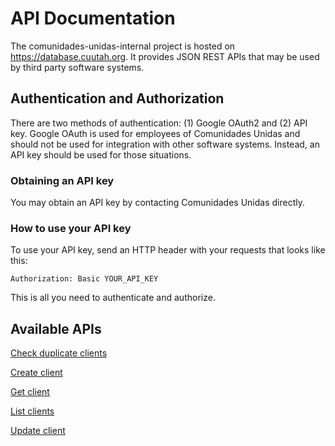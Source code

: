 # API Documentation

The comunidades-unidas-internal project is hosted on https://database.cuutah.org. It provides JSON REST APIs that may
be used by third party software systems.

## Authentication and Authorization

There are two methods of authentication: (1) Google OAuth2 and (2) API key. Google OAuth is used for employees of Comunidades Unidas
and should not be used for integration with other software systems. Instead, an API key should be used for those situations.

### Obtaining an API key

You may obtain an API key by contacting Comunidades Unidas directly.

### How to use your API key

To use your API key, send an HTTP header with your requests that looks like this:

```
Authorization: Basic YOUR_API_KEY
```

This is all you need to authenticate and authorize.

## Available APIs

[Check duplicate clients](/api-docs/check-duplicate-client.md)

[Create client](/api-docs/create-client.md)

[Get client](/api-docs/get-client.md)

[List clients](/api-docs/list-clients.md)

[Update client](/api-docs/update-client.md)
